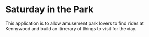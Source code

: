 # Saturday in the Park

This application is to allow amusement park lovers to find rides at Kennywood and build an itinerary of things to visit for the day.